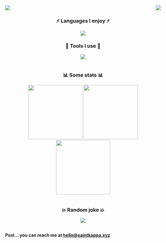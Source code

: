 <h1>
  <img src="https://readme-typing-svg.herokuapp.com?font=Fira+Code&duration=2250&weight=700&size=36&pause=1000&color=FE194D&background=FFFFFF00&vCenter=true&repeat=false&width=435&height=40&lines=Why%2C+hello+there!👋" />
  <img style="float: right;" src="https://dcbadge.vercel.app/api/shield/315531146953752578?theme=discord-inverted" />
</h1>

<div align="center">
  <h3>⚡ Languages I enjoy ⚡</h3>
  <img src="https://skillicons.dev/icons?i=js,ts,html,css,java,py,cpp" />
  <h3>🔧 Tools I use 🔧</h3>
  <img src="https://skillicons.dev/icons?i=nodejs,svelte,nextjs,react,vite,vercel,heroku,express,graphql,electron,git,mongodb,redis,mysql,firebase,supabase,tailwind,threejs,gcp,aws,linux,maven,netlify,bash,cloudflare,docker,figma,idea,vscode,vscode" />
  <br><br>
  
  <h3>📊 Some stats 📊</h2>
  <img height="175px" src="https://github-readme-stats.vercel.app/api/top-langs/?username=theSaintKappa&theme=tokyonight&layout=compact&count_private=true" />
  <img height="175px" src="https://github-readme-stats.vercel.app/api?username=theSaintkappa&theme=radical&show_icons=true&count_private=true" />
  <img height="175px" src="https://github-readme-streak-stats.herokuapp.com/?user=theSaintKappa&theme=cobalt&count_private=true" />
  <br><br>
  
  <h3>💥 Random joke 💥</h3>
  <img src="https://readme-jokes.vercel.app/api" />
  <br>
</div><br>

<strong>Psst... you can reach me at hello@saintkappa.xyz</strong>
